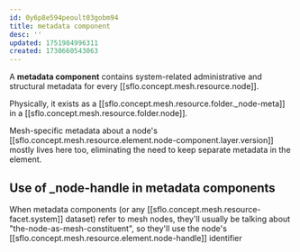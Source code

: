 ```yaml
---
id: 0y6p8e594peoult03gobm94
title: metadata component
desc: ''
updated: 1751984996311
created: 1730660543063
---
```


A **metadata component** contains system-related administrative and structural metadata for every [[sflo.concept.mesh.resource.node]].

Physically, it exists as a [[sflo.concept.mesh.resource.folder._node-meta]] in a [[sflo.concept.mesh.resource.folder.node]].

Mesh-specific metadata about a node's [[sflo.concept.mesh.resource.element.node-component.layer.version]] mostly lives here too, eliminating the need to keep separate metadata in the element. 

## Use of _node-handle in metadata components

When metadata components (or any [[sflo.concept.mesh.resource-facet.system]] dataset) refer to mesh nodes, they'll usually be talking about "the-node-as-mesh-constituent", so they'll use the node's [[sflo.concept.mesh.resource.element.node-handle]] identifier